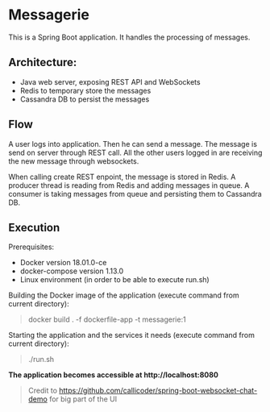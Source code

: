 #  Messagerie

This is a Spring Boot application. It handles the processing of messages.

## Architecture:
- Java web server, exposing REST API and WebSockets
- Redis to temporary store the messages
- Cassandra DB to persist the messages

## Flow
A user logs into application. Then he can send a message. The message is send on server through REST call. All the other users logged in are receiving the new message through websockets.

When calling create REST enpoint, the message is stored in Redis. A producer thread is reading from Redis and adding messages in queue. A consumer is taking messages from queue and persisting them to Cassandra DB.

## Execution

Prerequisites:
 - Docker version 18.01.0-ce
 - docker-compose version 1.13.0
 - Linux environment (in order to be able to execute run.sh)

Building the Docker image of the application (execute command from current directory):
>docker build . -f dockerfile-app -t messagerie:1

Starting the application and the services it needs (execute command from current directory):
> ./run.sh

**The application becomes accessible at http://localhost:8080**


> Credit to https://github.com/callicoder/spring-boot-websocket-chat-demo for big part of the UI
